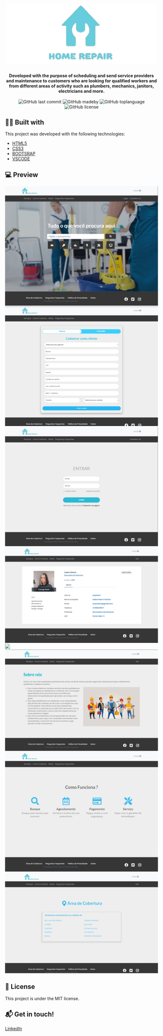 <h1 align="center">
  <img src="imgs/logo300.png" center>
</h1>

<h4 align="center">
  <b align="center">Developed with the purpose of scheduling and send service providers and maintenance to customers who are looking for qualified workers and from different areas of activity such as plumbers, mechanics, janitors, electricians and more.</b>
</h4>

<p align="center">
<img alt="GitHub last commit" src="https://img.shields.io/github/last-commit/pcordeir0/HomeRepair?color=lightblue&style=flat-square)">
<img alt="GitHub madeby" src="https://img.shields.io/badge/made%20by-pcordeir0-%20?color=lightblue&style=flat-square">
<img alt="GitHub toplanguage" src="https://img.shields.io/github/languages/top/pcordeir0/HomeRepair?color=lightblue&style=flat-square)">
<img alt="GitHub license" src="https://img.shields.io/github/license/pcordeir0/HomeRepair?color=lightblue&style=flat-square)">

</p> 

## :man_technologist: Built with

This project was developed with the following technologies:

-  [HTML5](https://developer.mozilla.org/pt-BR/docs/Web/HTML/HTML5)
-  [CSS3](https://developer.mozilla.org/pt-BR/docs/Archive/CSS3)
-  [BOOTSRAP](https://getbootstrap.com/)
-  [VSCODE](https://code.visualstudio.com/)

## :computer: Preview

<img src="imgs/telas/Index.jpg">
<img src="imgs/telas/cadastro.jpg">
<img src="imgs/telas/login.jpg">
<img src="imgs/telas/minhaconta.jpg">
<img src="imgs/telas/serviços.jpg">
<img src="imgs/telas/sobre.jpg">
<img src="imgs/telas/comofunciona.jpg">
<img src="imgs/telas/area.jpg">

## :page_facing_up: License

This project is under the MIT license. 

## :mailbox_with_mail: Get in touch!

[LinkedIn](https://www.linkedin.com/in/pscordeiro/)
